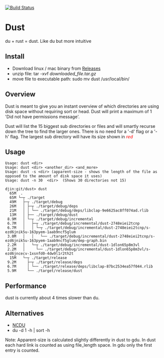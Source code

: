 [![Build Status](https://travis-ci.org/bootandy/dust.svg?branch=master)](https://travis-ci.org/bootandy/dust)


# Dust
du + rust = dust. Like du but more intuitive

## Install

 * Download linux / mac binary from [Releases](https://github.com/bootandy/dust/releases)
 * unzip file: tar -xvf _downloaded_file.tar.gz_
 * move file to executable path: sudo mv dust /usr/local/bin/

## Overview
Dust is meant to give you an instant overview of which directories are using disk space without requiring sort or head. Dust will print a maximum of 1 'Did not have permissions message'.

Dust will list the 15 biggest sub directories or files and will smartly recurse down the tree to find the larger ones. There is no need for a '-d' flag or a '-h' flag. The largest sub directory will have its size shown in <span style="color:red">*red*</span>

## Usage
```
Usage: dust <dir>
Usage: dust <dir> <another_dir> <and_more>
Usage: dust -s <dir> (apparent-size - shows the length of the file as opposed to the amount of disk space it uses)
Usage: dust -n 30  <dir>  (Shows 30 directories not 15)
```


```
djin:git/dust> dust
  65M  .
  65M └─┬ ./target
  49M   ├─┬ ./target/debug
  26M   │ ├─┬ ./target/debug/deps
  21M   │ │ └── ./target/debug/deps/libclap-9e6625ac8ff074ad.rlib
  13M   │ ├── ./target/debug/dust
 8.9M   │ └─┬ ./target/debug/incremental
 6.7M   │   ├─┬ ./target/debug/incremental/dust-2748eiei2tcnp
 6.7M   │   │ └─┬ ./target/debug/incremental/dust-2748eiei2tcnp/s-ezd6jnik5u-163pyem-1aab9ncf5glum
 3.0M   │   │   └── ./target/debug/incremental/dust-2748eiei2tcnp/s-ezd6jnik5u-163pyem-1aab9ncf5glum/dep-graph.bin
 2.2M   │   └─┬ ./target/debug/incremental/dust-1dlon65p8m3vl
 2.2M   │     └── ./target/debug/incremental/dust-1dlon65p8m3vl/s-ezd6jncecv-1xsnfd0-4dw9l1r2th2t
  15M   └─┬ ./target/release
 9.2M     ├─┬ ./target/release/deps
 6.7M     │ └── ./target/release/deps/libclap-87bc2534ea57f044.rlib
 5.9M     └── ./target/release/dust
```
## Performance
dust is currently about 4 times slower than du.

## Alternatives
 * [NCDU](https://dev.yorhel.nl/ncdu)
 * du -d 1 -h | sort -h

Note: Apparent-size is calculated slightly differently in dust to gdu. In dust each hard link is counted as using file_length space. In gdu only the first entry is counted.
